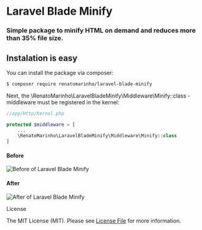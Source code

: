 # Laravel Blade Minify

### Simple package to minify HTML on demand and reduces more than 35% file size.

## Instalation is easy

You can install the package via composer:

```bash
$ composer require renatomarinho/laravel-blade-minify
```

Next, the \RenatoMarinho\LaravelBladeMinify\Middleware\Minify::class - middleware must be registered in the kernel:

```php
//app/Http/Kernel.php

protected $middleware = [
    ...
    \RenatoMarinho\LaravelBladeMinify\Middleware\Minify::class
]
```


#### Before

![Before of Laravel Blade Minify](https://i.imgur.com/cN3MWYh.png)

#### After

![After of Laravel Blade Minify](https://i.imgur.com/IKWKLkL.png)


License

The MIT License (MIT). Please see [License File](LICENSE.md) for more information.

